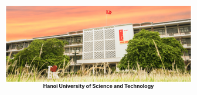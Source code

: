 <p align="center">
    <img src="/img/bkhn.png"><br>
    <b>Hanoi University of Science and Technology</p></b>
<p align="center"></p>